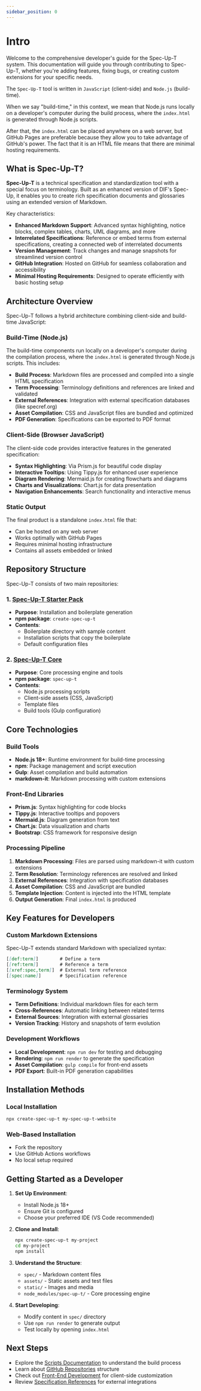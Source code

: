 ```yaml
---
sidebar_position: 0
---
```


# Intro

Welcome to the comprehensive developer's guide for the Spec-Up-T system. This documentation will guide you through contributing to Spec-Up-T, whether you're adding features, fixing bugs, or creating custom extensions for your specific needs.

The `Spec-Up-T` tool is written in `JavaScript` (client-side) and `Node.js` (build-time).

When we say "build-time," in this context, we mean that Node.js runs locally on a developer's computer during the build process, where the `index.html` is generated through Node.js scripts.

After that, the `index.html` can be placed anywhere on a web server, but GitHub Pages are preferable because they allow you to take advantage of GitHub's power. The fact that it is an HTML file means that there are minimal hosting requirements.

## What is Spec-Up-T?

**Spec-Up-T** is a technical specification and standardization tool with a special focus on terminology. Built as an enhanced version of DIF's Spec-Up, it enables you to create rich specification documents and glossaries using an extended version of Markdown.

Key characteristics:

- **Enhanced Markdown Support**: Advanced syntax highlighting, notice blocks, complex tables, charts, UML diagrams, and more
- **Interrelated Specifications**: Reference or embed terms from external specifications, creating a connected web of interrelated documents
- **Version Management**: Track changes and manage snapshots for streamlined version control
- **GitHub Integration**: Hosted on GitHub for seamless collaboration and accessibility
- **Minimal Hosting Requirements**: Designed to operate efficiently with basic hosting setup

## Architecture Overview

Spec-Up-T follows a hybrid architecture combining client-side and build-time JavaScript:

### Build-Time (Node.js)

The build-time components run locally on a developer's computer during the compilation process, where the `index.html` is generated through Node.js scripts. This includes:

- **Build Process**: Markdown files are processed and compiled into a single HTML specification
- **Term Processing**: Terminology definitions and references are linked and validated
- **External References**: Integration with external specification databases (like specref.org)
- **Asset Compilation**: CSS and JavaScript files are bundled and optimized
- **PDF Generation**: Specifications can be exported to PDF format

### Client-Side (Browser JavaScript)

The client-side code provides interactive features in the generated specification:

- **Syntax Highlighting**: Via Prism.js for beautiful code display
- **Interactive Tooltips**: Using Tippy.js for enhanced user experience
- **Diagram Rendering**: Mermaid.js for creating flowcharts and diagrams
- **Charts and Visualizations**: Chart.js for data presentation
- **Navigation Enhancements**: Search functionality and interactive menus

### Static Output

The final product is a standalone `index.html` file that:

- Can be hosted on any web server
- Works optimally with GitHub Pages
- Requires minimal hosting infrastructure
- Contains all assets embedded or linked

## Repository Structure

Spec-Up-T consists of two main repositories:

### 1. [Spec-Up-T Starter Pack](https://github.com/trustoverip/spec-up-t-starter-pack)

- **Purpose**: Installation and boilerplate generation
- **npm package**: `create-spec-up-t`
- **Contents**:
  - Boilerplate directory with sample content
  - Installation scripts that copy the boilerplate
  - Default configuration files

### 2. [Spec-Up-T Core](https://github.com/trustoverip/spec-up-t)

- **Purpose**: Core processing engine and tools
- **npm package**: `spec-up-t`
- **Contents**:
  - Node.js processing scripts
  - Client-side assets (CSS, JavaScript)
  - Template files
  - Build tools (Gulp configuration)

## Core Technologies

### Build Tools

- **Node.js 18+**: Runtime environment for build-time processing
- **npm**: Package management and script execution
- **Gulp**: Asset compilation and build automation
- **markdown-it**: Markdown processing with custom extensions

### Front-End Libraries

- **Prism.js**: Syntax highlighting for code blocks
- **Tippy.js**: Interactive tooltips and popovers
- **Mermaid.js**: Diagram generation from text
- **Chart.js**: Data visualization and charts
- **Bootstrap**: CSS framework for responsive design

### Processing Pipeline

1. **Markdown Processing**: Files are parsed using markdown-it with custom extensions
2. **Term Resolution**: Terminology references are resolved and linked
3. **External References**: Integration with specification databases
4. **Asset Compilation**: CSS and JavaScript are bundled
5. **Template Injection**: Content is injected into the HTML template
6. **Output Generation**: Final `index.html` is produced

## Key Features for Developers

### Custom Markdown Extensions

Spec-Up-T extends standard Markdown with specialized syntax:

```markdown
[[def:term]]        # Define a term
[[ref:term]]        # Reference a term
[[xref:spec,term]]  # External term reference
[[spec:name]]       # Specification reference
```

### Terminology System

- **Term Definitions**: Individual markdown files for each term
- **Cross-References**: Automatic linking between related terms
- **External Sources**: Integration with external glossaries
- **Version Tracking**: History and snapshots of term evolution

### Development Workflows

- **Local Development**: `npm run dev` for testing and debugging
- **Rendering**: `npm run render` to generate the specification
- **Asset Compilation**: `gulp compile` for front-end assets
- **PDF Export**: Built-in PDF generation capabilities

## Installation Methods

### Local Installation

```bash
npx create-spec-up-t my-spec-up-t-website
```

### Web-Based Installation

- Fork the repository
- Use GitHub Actions workflows
- No local setup required

## Getting Started as a Developer

1. **Set Up Environment**:
   - Install Node.js 18+
   - Ensure Git is configured
   - Choose your preferred IDE (VS Code recommended)

2. **Clone and Install**:

   ```bash
   npx create-spec-up-t my-project
   cd my-project
   npm install
   ```

3. **Understand the Structure**:
   - `spec/` - Markdown content files
   - `assets/` - Static assets and test files
   - `static/` - Images and media
   - `node_modules/spec-up-t/` - Core processing engine

4. **Start Developing**:
   - Modify content in `spec/` directory
   - Use `npm run render` to generate output
   - Test locally by opening `index.html`

## Next Steps

- Explore the [Scripts Documentation](./scripts/) to understand the build process
- Learn about [GitHub Repositories](./github-repositories.md) structure
- Check out [Front-End Development](./scripts/scripts-front-end/) for client-side customization
- Review [Specification References](./spec-references/) for external integrations
